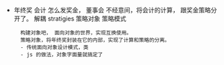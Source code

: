 - 年终奖 会计
    怎么发奖金， 董事会
    不经意间，将会计的计算， 跟奖金策略分开了。
    解耦
        stratigies 策略对象
        策略模式

        构建对象吧， 面向对象的世界，实现互换使用。
        策略对象，将年终奖封装在它的内部，实现了计算和策略的分离。
        - 传统面向对象设计模式，类
        - js 的做法，对象字面量就搞定了